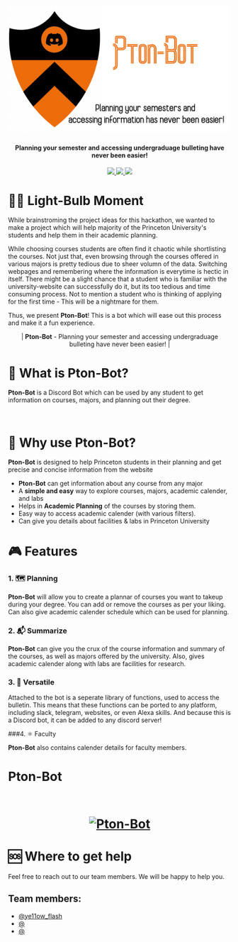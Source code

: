 <h1 align="center">
  <br>
  <a href="https://github.com/Ye11ow-Flash/HackPrinceton/blob/main/ptonbot-modified.png"><img src="https://github.com/Ye11ow-Flash/HackPrinceton/blob/main/ptonbot-modified.png" alt="ptonbot" width="500"></a>
<!--   Pton-Bot -->
</h1>

<!-- ------------------------------------------ -->

<h4 align="center">Planning your semester and accessing undergraduage bulleting have never been easier!</h4>

<p align="center">
  <a href="https://img.shields.io/badge/python-v3.6%2B-blue">
    <img src="https://img.shields.io/badge/python-v3.6%2B-blue">
  </a>
  
  <a href="https://img.shields.io/badge/json-%20%7B%3B%7D-orange">
    <img src="https://img.shields.io/badge/json-%20%7B%3B%7D-orange">
  </a>
  
  <a href="https://img.shields.io/badge/discord-Bot-9cf?logo=discord">
    <img src="https://img.shields.io/badge/discord-Bot-9cf?logo=discord">
  </a>

</p>

<!-- Demo Video -->

# 🧘‍♀️ Light-Bulb Moment

While brainstroming the project ideas for this hackathon, we wanted to make a project which will help majority 
of the Princeton University's students and help them in their academic planning. 

While choosing courses students are often find it chaotic while shortlisting the courses. 
Not just that, even browsing through the courses offered in various majors is pretty tedious due to sheer volumn of the data. 
Switching webpages and remembering where the information is everytime is hectic in itself. 
There might be a slight chance that a student who is familiar with the university-website can successfully do it, but its too tedious 
and time consuming process. Not to mention a student who is thinking of applying for the first time - This will be a nightmare for them.

Thus, we present **Pton-Bot**! This is a bot which will ease out this process and make it a fun experience.

<p align="center"> | <b>Pton-Bot</b>  -  Planning your semester and accessing undergraduage bulleting have never been easier! |</p>

# 👀 What is Pton-Bot?

**Pton-Bot** is a Discord Bot which can be used by any student to get information on courses, majors, and planning out their degree.

<br>


# 🤖 Why use Pton-Bot?

**Pton-Bot** is designed to help Princeton students in their planning and get precise and concise information from the website

- **Pton-Bot** can get information about any course from any major
- A **simple and easy** way to explore courses, majors, academic calender, and labs
- Helps in **Academic Planning** of the courses by storing them.
- Easy way to access academic calender (with various filters).
- Can give you details about facilities & labs in Princeton University

# 🎮 Features

### 1. 🗺 Planning

**Pton-Bot** will allow you to create a plannar of courses you want to takeup during your degree. You can add or remove the courses as per your liking.
Can also give academic calender schedule which can be used for planning. 

### 2. 📬 Summarize

**Pton-Bot** can give you the crux of the course information and summary of the courses, as well as majors offered by the university. Also, gives academic calender
along with labs are facilities for research.

### 3. 🚀 Versatile

Attached to the bot is a seperate library of functions, used to access the bulletin. This means that these functions can be ported to any platform, 
including slack, telegram, websites, or even Alexa skills. And because this is a Discord bot, it can be added to any discord server!

###4. ⚛️ Faculty

**Pton-Bot** also contains calender details for faculty members. 

# Pton-Bot

<h1 align="center">
  <br>
  <a href="https://github.com/Ye11ow-Flash/HackPrinceton/blob/main/BotReply.png"><img src="https://github.com/Ye11ow-Flash/HackPrinceton/blob/main/BotReply.png" alt="Pton-Bot" width="800"></a>
<!--   <br>
  Json Schema
  <br> -->
</h1>



# 🆘 Where to get help

Feel free to reach out to our team members. We will be happy to help you.

## Team members:
- [@ye11ow_flash](https://www.linkedin.com/in/jaineel97/)
- [@]()
- [@]()
